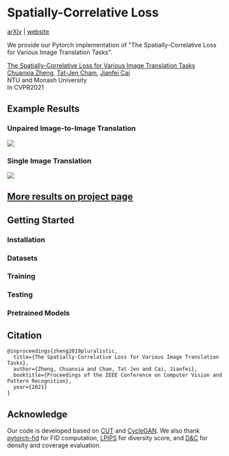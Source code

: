 
# Spatially-Correlative Loss

[arXiv](https://arxiv.org/abs/2104.00854) | [website]()
<br>

We provide our Pytorch implementation of "The Spatially-Correlative Loss for Various Image Translation Tasks".

[The Spatially-Correlative Loss for Various Image Translation Tasks](https://arxiv.org/abs/2104.00854) <br>
[Chuanxia Zheng](http://www.chuanxiaz.com), [Tat-Jen Cham](http://www.ntu.edu.sg/home/astjcham/), [Jianfei Cai](https://research.monash.edu/en/persons/jianfei-cai) <br>
NTU and Monash University <br>
In CVPR2021 <br>

## Example Results

### Unpaired Image-to-Image Translation
<img src='imgs/unpairedI2I-translation.gif' align="center">

### Single Image Translation
<img src='imgs/single-translation.gif' align="center">

## [More results on project page]()

## Getting Started

### Installation

### Datasets

### Training

### Testing

### Pretrained Models

## Citation
```
@inproceedings{zheng2019pluralistic,
  title={The Spatially-Correlative Loss for Various Image Translation Tasks},
  author={Zheng, Chuanxia and Cham, Tat-Jen and Cai, Jianfei},
  booktitle={Proceedings of the IEEE Conference on Computer Vision and Pattern Recognition},
  year={2021}
}
```

## Acknowledge
Our code is developed based on [CUT](https://github.com/taesungp/contrastive-unpaired-translation) and [CycleGAN](https://github.com/junyanz/pytorch-CycleGAN-and-pix2pix). We also thank [pytorch-fid](https://github.com/mseitzer/pytorch-fid) for FID computation,  [LPIPS](https://github.com/richzhang/PerceptualSimilarity) for diversity score, and [D&C](https://github.com/clovaai/generative-evaluation-prdc) for density and coverage evaluation.




